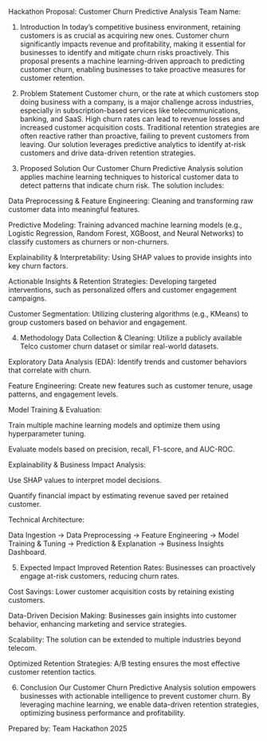 Hackathon Proposal: Customer Churn Predictive Analysis
Team Name: <IndianCoder/>
1. Introduction
In today’s competitive business environment, retaining customers is as crucial as acquiring new ones. Customer churn significantly impacts revenue and profitability, making it essential for businesses to identify and mitigate churn risks proactively. This proposal presents a machine learning-driven approach to predicting customer churn, enabling businesses to take proactive measures for customer retention.

2. Problem Statement
Customer churn, or the rate at which customers stop doing business with a company, is a major challenge across industries, especially in subscription-based services like telecommunications, banking, and SaaS. High churn rates can lead to revenue losses and increased customer acquisition costs. Traditional retention strategies are often reactive rather than proactive, failing to prevent customers from leaving. Our solution leverages predictive analytics to identify at-risk customers and drive data-driven retention strategies.

3. Proposed Solution
Our Customer Churn Predictive Analysis solution applies machine learning techniques to historical customer data to detect patterns that indicate churn risk. The solution includes:

Data Preprocessing & Feature Engineering: Cleaning and transforming raw customer data into meaningful features.

Predictive Modeling: Training advanced machine learning models (e.g., Logistic Regression, Random Forest, XGBoost, and Neural Networks) to classify customers as churners or non-churners.

Explainability & Interpretability: Using SHAP values to provide insights into key churn factors.

Actionable Insights & Retention Strategies: Developing targeted interventions, such as personalized offers and customer engagement campaigns.

Customer Segmentation: Utilizing clustering algorithms (e.g., KMeans) to group customers based on behavior and engagement.


4. Methodology
Data Collection & Cleaning: Utilize a publicly available Telco customer churn dataset or similar real-world datasets.

Exploratory Data Analysis (EDA): Identify trends and customer behaviors that correlate with churn.

Feature Engineering: Create new features such as customer tenure, usage patterns, and engagement levels.

Model Training & Evaluation:

Train multiple machine learning models and optimize them using hyperparameter tuning.

Evaluate models based on precision, recall, F1-score, and AUC-ROC.

Explainability & Business Impact Analysis:

Use SHAP values to interpret model decisions.

Quantify financial impact by estimating revenue saved per retained customer.

Technical Architecture:

Data Ingestion → Data Preprocessing → Feature Engineering → Model Training & Tuning → Prediction & Explanation → Business Insights Dashboard.

5. Expected Impact
Improved Retention Rates: Businesses can proactively engage at-risk customers, reducing churn rates.

Cost Savings: Lower customer acquisition costs by retaining existing customers.

Data-Driven Decision Making: Businesses gain insights into customer behavior, enhancing marketing and service strategies.

Scalability: The solution can be extended to multiple industries beyond telecom.

Optimized Retention Strategies: A/B testing ensures the most effective customer retention tactics.

6. Conclusion
Our Customer Churn Predictive Analysis solution empowers businesses with actionable intelligence to prevent customer churn. By leveraging machine learning, we enable data-driven retention strategies, optimizing business performance and profitability.

Prepared by:
Team <IndianCoder/>
Hackathon 2025
